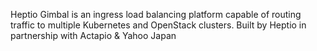Heptio Gimbal is an ingress load balancing platform capable of routing traffic to multiple Kubernetes and OpenStack clusters. Built by Heptio in partnership with Actapio & Yahoo Japan
